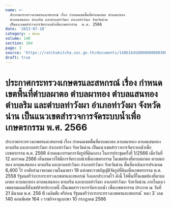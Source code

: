 ```yaml
---
name: >-
  ประกาศกระทรวงเกษตรและสหกรณ์ เรื่อง กำหนดเขตพื้นที่ตำบลผาตอ ตำบลผาทอง
  ตำบลแสนทอง ตำบลริม และตำบลท่าวังผา อำเภอท่าวังผา จังหวัดน่าน
  เป็นแนวเขตสำรวจการจัดระบบน้ำเพื่อเกษตรกรรม  พ.ศ. 2566
date: '2023-07-10'
category: ง พิเศษ
volume: 140
section: 164
page: 3
source: 'https://ratchakitcha.soc.go.th/documents/140D164S0000000000300.pdf'
draft: true
---
```


# ประกาศกระทรวงเกษตรและสหกรณ์ เรื่อง กำหนดเขตพื้นที่ตำบลผาตอ ตำบลผาทอง ตำบลแสนทอง ตำบลริม และตำบลท่าวังผา อำเภอท่าวังผา จังหวัดน่าน เป็นแนวเขตสำรวจการจัดระบบน้ำเพื่อเกษตรกรรม  พ.ศ. 2566

ประกาศกระทรวงเกษตรและสหกรณ์ เรื่อง กำหนดเขตพื้นที่ตาบลผาตอ ตาบลผาทอง ตาบลแสนทอง ตาบลริม และตาบลท่าวังผา อำเภอท่าวังผา จังหวัดน่าน เป็นแนวเขตสำรวจการจัดระบบน้ำเพื่อเกษตรกรรม พ.ศ. 2566 ด้วยคณะกรรมการจัดรูปที่ดินกลาง ในการประชุมครั้งที่ 1/2566 เมื่อวันที่ 12 มกราคม 2566 เห็นสมควรให้มีการจัดระบบน้าเพื่อเกษตรกรรม ในเขตท้องที่ตาบลผาตอ ตาบลผาทอง ตาบลแสนทอง ตาบลริม และตาบลท่าวังผา อำเภอท่าวังผา จังหวัดน่าน พื้นที่ดาเนินการประมาณ 6,400 ไร่ อาศัยอำนาจตามความในมาตรา 19 แห่งพระราชบัญญัติจัดรูปที่ดินเพื่อเกษตรกรรม พ.ศ. 2558 รัฐมนตรีว่าการกระทรวงเกษตรและสหกรณ์ จึงออกประกาศไว้ ดังนี้ ให้พื้นที่ในเขตท้องที่ตาบลผาตอ ตาบลผาทอง ตาบลแสนทอง ตาบลริม และตาบลท่าวังผา อาเภอท่าวังผา จังหวัดน่าน ภายในแนวเขตตามแผนที่สังเขปท้ายประกาศนี้ เป็นเขตสารวจการจัดระบบน้ำ เพื่อเกษตรกรรม ประกาศ ณ วันที่ 21 มีนาคม พ.ศ. 256 6 เฉลิมชัย ศรีอ่อน รัฐมนตรีว่าการกระทรวงเกษตรและสหกรณ์ ้ หนา 3 ่ เลม 140 ตอนพิเศษ 164 ง ราชกิจจานุเบกษา 10 กรกฎาคม 2566

